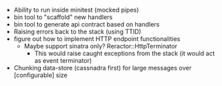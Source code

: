 * Ability to run inside minitest (mocked pipes)
* bin tool to "scaffold" new handlers
* bin tool to generate api contract based on handlers
* Raising errors back to the stack (using TTID)
* figure out how to implement HTTP endpoint functionalities
  * Maybe support sinatra only? Reractor::HttpTerminator
    * This would raise caught exceptions from the stack (it would act as event terminator)
* Chunking data-store (cassnadra first) for large messages over [configurable] size